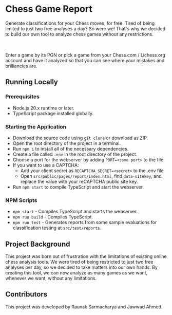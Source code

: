 # Chess Game Report

Generate classifications for your Chess moves, for free. Tired of being limited to just two free analyses a day? So were we! That's why we decided to build our own tool to analyze chess games without any restrictions. 

<br><br>
Enter a game by its PGN or pick a game from your Chess.com / Lichess.org account and have it analyzed so that you can see where your mistakes and brilliancies are.

## Running Locally
### Prerequisites
- Node.js 20.x runtime or later.
- TypeScript package installed globally.

### Starting the Application
- Download the source code using `git clone` or download as ZIP.
- Open the root directory of the project in a terminal.
- Run `npm i` to install all of the necessary dependencies.
- Create a file called `.env` in the root directory of the project.
- Choose a port for the webserver by adding `PORT=<some port>` to the file.
- If you want to use a CAPTCHA:
    - Add your client secret as `RECAPTCHA_SECRET=<secret>` to the .env file
    - Open `src/public/pages/report/index.html`, find `data-sitekey`, and replace the value with your reCAPTCHA public site key.
- Run `npm start` to compile TypeScript and start the webserver.

### NPM Scripts
- `npm start` - Compiles TypeScript and starts the webserver.
- `npm run build` - Compiles TypeScript.
- `npm run test` - Generates reports from some sample evaluations for classification testing at `src/test/reports`.

## Project Background
This project was born out of frustration with the limitations of existing online chess analysis tools. We were tired of being restricted to just two free analyses per day, so we decided to take matters into our own hands. By creating this tool, we can now analyze as many games as we want, whenever we want, without any limitations.

## Contributors
This project was developed by Raunak Sarmacharya and Jawwad Ahmed.
